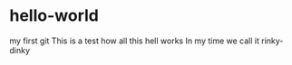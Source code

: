 # hello-world
my first git
This is a test how all this hell works
In my time we call it rinky-dinky 
